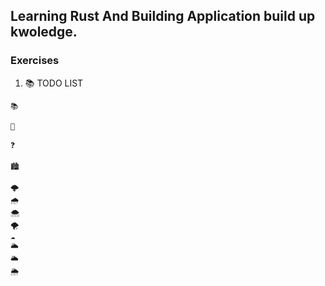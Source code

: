## Learning Rust And Building Application build up kwoledge.

### Exercises

1. 📚 TODO LIST



``` 
📚 

🦀 

❓ 

🏙 

🌩 
🌧 
🌨 
🌪 
☁ 
🌥 
🌥 
🌦 
```